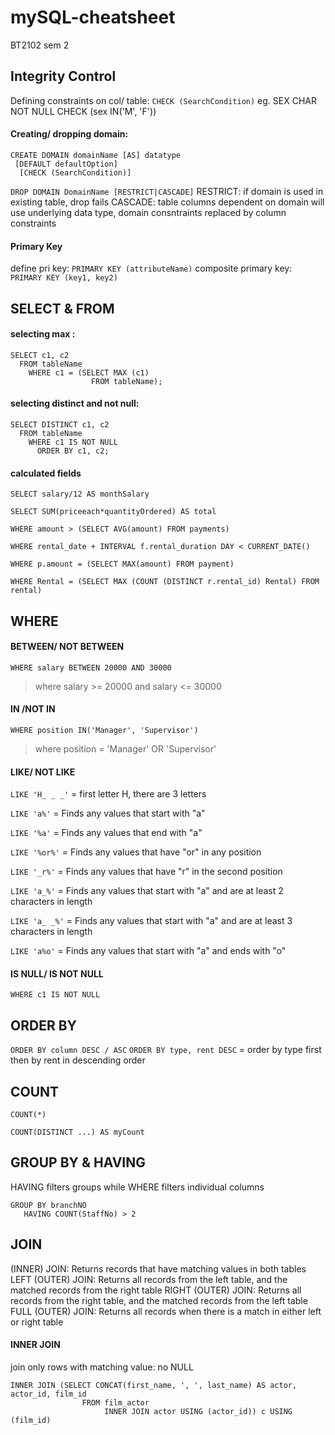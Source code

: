 # mySQL-cheatsheet
BT2102 sem 2

## Integrity Control
Defining constraints on col/ table: 
`CHECK (SearchCondition)` eg. SEX CHAR NOT NULL CHECK (sex IN('M', 'F'))

#### Creating/ dropping domain:
```
CREATE DOMAIN domainName [AS] datatype
 [DEFAULT defaultOption]
  [CHECK (SearchCondition)]
```
`DROP DOMAIN DomainName [RESTRICT|CASCADE]`
RESTRICT: if domain is used in existing table, drop fails
CASCADE: table columns dependent on domain will use underlying data type, domain consntraints replaced by column constraints

#### Primary Key
define pri key: `PRIMARY KEY (attributeName)`
composite primary key: `PRIMARY KEY (key1, key2)`


## SELECT & FROM
#### selecting **max** : 
```
SELECT c1, c2 
  FROM tableName 
    WHERE c1 = (SELECT MAX (c1) 
                  FROM tableName);
```
                  
#### selecting distinct and not null: 
```
SELECT DISTINCT c1, c2 
  FROM tableName 
    WHERE c1 IS NOT NULL 
      ORDER BY c1, c2;
```

#### calculated fields
`SELECT salary/12 AS monthSalary`

`SELECT SUM(priceeach*quantityOrdered) AS total`

`WHERE amount > (SELECT AVG(amount) FROM payments)`

`WHERE rental_date + INTERVAL f.rental_duration DAY < CURRENT_DATE()`

`WHERE p.amount = (SELECT MAX(amount) FROM payment)`

`WHERE Rental = (SELECT MAX (COUNT (DISTINCT r.rental_id) Rental) FROM rental)`


## WHERE 
#### BETWEEN/ NOT BETWEEN
`WHERE salary BETWEEN 20000 AND 30000`
 > where salary >= 20000 and salary <= 30000
 
#### IN /NOT IN
`WHERE position IN('Manager', 'Supervisor')`
 > where position = 'Manager' OR 'Supervisor'

#### LIKE/ NOT LIKE
`LIKE 'H_ _ _'` = first letter H, there are 3 letters

`LIKE 'a%'`	= Finds any values that start with "a"

`LIKE '%a'`	= Finds any values that end with "a"

`LIKE '%or%'`	= Finds any values that have "or" in any position

`LIKE '_r%'`	= Finds any values that have "r" in the second position

`LIKE 'a_%'`	= Finds any values that start with "a" and are at least 2 characters in length

`LIKE 'a_ _%'`	= Finds any values that start with "a" and are at least 3 characters in length

`LIKE 'a%o'`	= Finds any values that start with "a" and ends with "o"

#### IS NULL/ IS NOT NULL
`WHERE c1 IS NOT NULL`

## ORDER BY
`ORDER BY column DESC / ASC`
`ORDER BY type, rent DESC` = order by type first then by rent in descending order

## COUNT
`COUNT(*)`

`COUNT(DISTINCT ...) AS myCount`

## GROUP BY & HAVING 
HAVING filters groups while WHERE filters individual columns
```
GROUP BY branchNO
   HAVING COUNT(StaffNo) > 2
```

## JOIN
(INNER) JOIN: Returns records that have matching values in both tables
LEFT (OUTER) JOIN: Returns all records from the left table, and the matched records from the right table
RIGHT (OUTER) JOIN: Returns all records from the right table, and the matched records from the left table
FULL (OUTER) JOIN: Returns all records when there is a match in either left or right table

#### INNER JOIN
join only rows with matching value: no NULL
```
INNER JOIN (SELECT CONCAT(first_name, ', ', last_name) AS actor, actor_id, film_id 
                FROM film_actor 
                     INNER JOIN actor USING (actor_id)) c USING (film_id)
```

